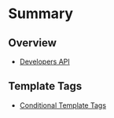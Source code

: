 # Summary

## Overview

* [Developers API](README.md)

## Template Tags

* [Conditional Template Tags](/conditional-template-tags.md)



